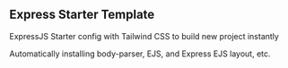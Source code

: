 ## Express Starter Template
ExpressJS Starter config with Tailwind CSS to build new project instantly

Automatically installing body-parser, EJS, and Express EJS layout, etc.
